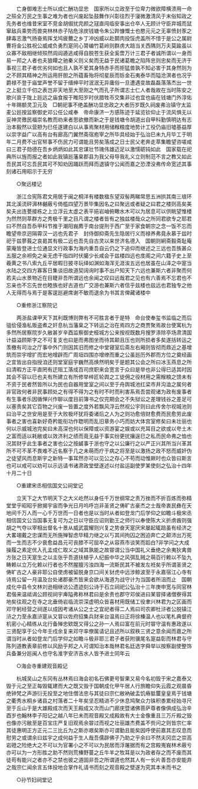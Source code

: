 <!-- { "loadSidebar": true } -->
　　亡身御难志士所以成仁酬功显忠　国家所以立政至于位卑力微欲障横溃用一命之殒全万民之生事之难为者也兴废起坠鼓舞作兴彰往烈于寖微激清风于末俗知政之先务者也维昔宋室不竞金胡俶扰完颜之冦直闯临安事出仓卒人无顾计守臣弃城而鼠窜敌兵乘势而兽突林林赤子阽危涂炭钱塘令朱公跸慷慨士也愍元元之无辜愤封豕之肆毒志激气扬奋焉挥戈鸠疲薾之乡丁冲凶威以赴鬬肉投馁虎盖所不惜于是公之属尉曹将金公胜祝公威咸负勇烈寔同心膂编竹葛岭则群虏大踣当关西隅则万夫莫踰虽以众寡不敌相继倾殒然闾阎遁逃咸得自脱苍生获全奚啻万计三君子者诚所谓以一身而易一邦之人者也夫狼瞫之驰秦义则义矣而无益于民诸葛瞻之陷阵忠则忠矣而无济于事视三君子者优劣何如也且人孰不爱其身特赤手而拒猛兽孰不知必害于其身然则为之不顾其精神之所运用肝胆之所蕴畜殆将彻星辰而铄金石夷泰华而隘沧溟者也况乎爵禄不登于庙堂声誉不留于缙绅平时泯泯无异庸俗一旦遭遇变故磊磊落落杰出一世之上挺立千仞之表岂非天地至大至刚之气而孔子所谓志士仁人者哉故在当时陈安之歌兴哀于陇上廵远之庙食报于睢阳岁时伏腊牲币交集非过也宜也庙在钱塘门外淳佑十年赐额灵卫元及　□朝祀事不绝盖酬功显忠政之大者历岁既久祠废弗治镇守太监麦公廵按监察御史邓公任公咸奉　帝命康济一方感陈迹于延览钦仰止于流风惧无以妥神灵徼民福崇名教而劝来者思欲撤而新之于是钱塘令胡道出自甲科勤慎明达有志治本毅然以营刱为巳任遂建白以从事焉聚材用储糇粮度地势计工役仍庙旧墟基益厚以崇字益广以高有台有廊高门翼然斋宿庖宰之所毕具经始于弘治巳未九月毕工于明年二月费不出官帑事不伤民力可谓能且劳矣落成之日士民父老奔走萃集瞻望咨嗟咸曰三君子勋德在吾乡炳炳如此其忠谋壮节瑰伟雄迈足以激懦砺钝如此　国家载在祀典所以旌而报之者如此我镇廵藩臬郡县为我父母导我礼义立则制范不言之教又如此吾民其可忘吾民其可不知劝因踊跃而拜而退镇守公闻而嘉之恐湮没弗传命宽述其事刻诸石用昭示于无穷 

　　○聚远楼记 

　　浙江佥宪陈君文用居于闽之桐洋有楼数楹东望双髻两睇常思五洲拱其南三琅环其北溪流砰湃林樾蔽亏倚槛四望万景毕集因名之曰聚远或者疑之曰君之楼则高矣美矣夫出连甍接栋之上立浮云太虚之表平挹岩岫俯瞰水木可以为居息可以供眺望惟楼为然然则萃群方之秀极千里之目凡谓之楼者皆有之独兹楼哉众之所同君欲专之耶君曰不然自吾忝甲科节推于潮阳峩廌于南台提刑于西广至于家食朝宗之念一饭不忘而瞻望帝京迥隔霄汉一远也先君子　封侍御抑斋先生隐居行义而禄养弗竟永慕于兹时祀于兹蓼莪之哀曷其有极二远也吾先自古灵以来世济名德入　国朝则絅斋毅斋耻庵蒙庵皆登进士位通显文行政事为海内重吾自云仍之下追仰而继述之三远也吾族甚众五服之余袒免之亲无虑干指四时伏臈少长咸会于兹楼四远也庋阁之间六籍子史上至羲黄之书八索九丘平居暇日披寻玩绎如渊如海浑无涯涘五远也居虽在山泽之中寔当水陆之交四方寡客日集谈旧故道契阔询时事不出户知天下六远也兼斯六者非聚而何若夫山水景物近在目睫非吾所谓远也余闻之叹曰远哉君之见也有六善焉不忘君也不忘亲也不忘先世也睦族也好古道也广交游也兼斯六者信乎兹楼也兹远也君独专之他人无得而与焉于是客逡廵避席谢不敏而退余为书其言俾藏诸楼中 

　　○重修浙江察院记 

　　两浙盐课甲天下其利既博则弊有不可胜言者于是特　命台使奉玺书监临之而后驵侩侵渔私贩盗煮之奸息杭当藩臬之下转运之治在焉四方之商贾聚焉故台使寓杭为多然所居察院岁久敝甚岁辛酉监察御史桠城方公来按视既数月搜罗涤除亭场肃清国计益溢顾斯字之不可复支也曰是而弗图坐而待其颠且压也则所损者多矣遂括转运之羡檄有司治之厅事中外门则因其旧而修之中堂寝室后斋左右厢则皆彻而鼎近之基增筑而崇宇增扩而宏地增辟而广周垣四围亦增缭而重之公虽廵历外郡而方位之奠经画之宜皆出自指授洎还则堂室庭宇巍然高焕然明矣于是题其公会之所曰冰玉燕息之所曰清暇方正平直罔有迂阻工落成百司庶职来会宽言于众曰是举也非公得巳适其时因其会不容以巳也夫有所建立有所修举梓匠轮舆之工徒佣之役材用之需糇粮之馈未有不资于民者然皆所以为民也自器用堂室之间以至于舟舆城池扛梁市井沟洫之属何者非官政何者非民事顾处之有得不得为之有时不时而利害系焉吾尝观诸为政有废事者有生事者乐因循惮兴作聊以度目前簿书之仅完期会之不失狱讼之差理钱谷之差足可以塞责矣其它百物之兴废一皆置之度外若飘风浮云然视公宇则曰此传舍尔视城池则曰治平之世安用是至于大败极坏犹将委诸后之人为之则功愈倍财愈费而民愈劳此废事者之害也喜新好奇矜能衔功作聦明而乱旧章务小巧而妨大体宫室修矣曰未壮丽也何以示威城池完矣曰未高深也何以保障或以资游宴之娱或以充耳目之欲或以夸土木之富而适以耗敝或以效济利之绩而竟无益于事实纷更扰攘逞巳之私而民命弗之恤也况其财乎此生事者之害也公之按鹾事于浙也守之以公廉行之以严正兴其所当兴革其所不可不革不畏难不近名察于几之未萌而疗于病之将至是以激扬之政不怒而威奸伪之徒望风而息斯宇之新特一事耳然亦可以见公之存心不苟而动惟厥时也众皆曰斯言也可以戒可以劝可以示远请书诸肃政堂壁遂述以付盐运副使罗某使刻之弘治十四年十月二十日 

　　○重建宋丞相信国文公祠堂记 

　　立天下之大节明天下之大义屹然以身任千万世纲常之责万挫而不折百炼而弥精堂堂乎昭昭乎掀揭宇宙而争光日月呜呼岂非圣贤之俦旷古豪杰之士哉帝衷民彝在天地间千万人而一心千万世而一日者也是以当时从者如登龙门后学仰之如瞻斗极宋丞相信国文公当国事无复可为之日以守臣应诏则勤王之师行以奉使陈大义折虏酋则强胡之气夺以宰相出督名十景从威武震耀则兴复之势奋天寔厌宋屡起辄踣虽有经济之大畧翊戴之忠谋而无所施殚智虑毕精力继之以丂其间拘囚之困迫奔亡之颠沛出万死而一生而志不少衰愈益昌元可丧膝不可屈卒之从容燕市谈笑而蹈白?非学问之大成操履之素定优入孔孟成仁取义之域其孰能之故甞谓公当中国礼义垂绝之余夷狄禽兽方张之日天寔生之以主张乎吾道扶植乎人纪振中华之风弭乱贼之萌百行赖以不坠九畴赖以立万化赖以行者也不然腥膻污浊四海一流斯民其不被发左袵矣乎所谓圣贤之俦旷古之人豪非耶公自使虏被留脱身京口间关豺虎中远涉鲸波至于永嘉宿江心寺有诗焉公留一月温及台处诸郡豪杰皆来会欲从海道为战守计为当国者所沮而止　国朝成化中县令文林刘逊相继访公遗迹刻公诗于石立祠祀公弘治十三年庚申宽与同官林君偕来温祗谒公顾视祠宇庳隘弗称林君曰是余责也郡守邓侯进曰某甞择诸僧寮得其地矣往观之在寺之北垂倚岩临流崇深虚明众皆喜材用既储工役聿兴林君为之区画而邓守躬经营之祠遂以成因考诸从公之士之宜祀者得二人焉曰司农卿杜浒者公脱镇江浒之力至永嘉浒寔从又甞以佐府招集兵财来台温焉曰正将徐榛温人也以笔札典督府机密小心精练从北行备殚忠欵既又得公之孙一人焉曰富在前元时甞守温有惠政遂以三贤配享于公今年壬戍余复来邓守率僚属请记且述所以叙秩三贤之意余闻而嘉之所谓当时从者如登龙门后学仰之如瞻斗极非耶三君子者获附骥尾名寔益彰而林君与守陈列道教表章前修以风励乎邦之人可谓知治本哉林君名廷选字舜举以按察副使整饰兵备兼分廵闽人也守名淮字安济吉水人皆予进士同年云 

　　○海会寺重建观音殿记 

　　杭城吴山之东冈有丛林焉曰海会初名石佛更号智果又易今名初毁于宋之嘉泰又毁于元之至正每毁辄建而大之既又毁于国朝成化甲午居人行旅瞻仰失云霞之观晨昏绝钟梵之声游衍无投至之地住僧法忠与其徒曰宗仁敝衲破盂饥瘠胝蠒皇皇焉于钱塘之衢秀水桐乡诸县之村落者二十年矣坚忍精进不少休息鸠聚众力铢积黍累经始寻尺至于丘山于是大雄殿成次而天王殿成又次而山门廊庑暨诸佛菩萨尊者像俱成弘治辛酉岁也翰林李子阳记之越八年巳未而观音殿又成殿故有大士金像重且三万斤殿之毁也像亦污敝至是百宝庄严复旧观焉余甞过而视之壮丽雄杰费盖不赀问之则皆宗仁率其徒惠明正方正元二三比丘为之斯亦艰矣斯亦可谓勤且能矣因呼使前嘉其志叹息而慰劳之或谓余曰兹宇之成何益于生人哉吾儒辟佛子乃助之乎余曰不然夫冈峦之崇高岩磴之险绝大之不可以为官署小之不可以为民居而浮屠据而有之宫殿嵬峩林术蔽亏亦可以为一方形胜之助不然则荒榛野蔓之丘牛羊之牧耳是以为政者存之而不废而其徒苟有能兴之者亦不之禁也彼之道固非吾之所谓道也然其人有一长片善吾亦安能弃之哉宗仁闻余言五体投地合掌作礼请书而刻之观音殿之壁遂为究其本末而书之 

　　○孙节妇祠堂记 

